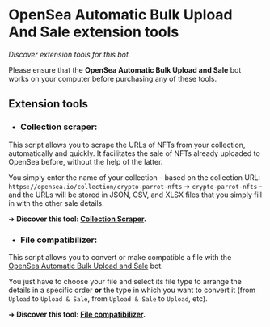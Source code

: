 # OpenSea Automatic Bulk Upload And Sale extension tools
_Discover extension tools for this bot._

Please ensure that the **OpenSea Automatic Bulk Upload and Sale** bot works on your computer before purchasing any of these tools.

## Extension tools

* ### Collection scraper:

This script allows you to scrape the URLs of NFTs from your collection, automatically and quickly. It facilitates the sale of NFTs already uploaded to OpenSea before, without the help of the latter.  

You simply enter the name of your collection - based on the collection URL: `https://opensea.io/collection/crypto-parrot-nfts` ➜ `crypto-parrot-nfts` - and the URLs will be stored in JSON, CSV, and XLSX files that you simply fill in with the other sale details.  

➜ **Discover this tool: [Collection Scraper](https://github.com/maximedrn/opensea-automatic-bulk-upload-and-sale/tree/master/extension-tools/collection-scraper).**

* ### File compatibilizer:
This script allows you to convert or make compatible a file with the [OpenSea Automatic Bulk Upload and Sale](https://github.com/maximedrn/opensea-automatic-bulk-upload-and-sale) bot.

You just have to choose your file and select its file type to arrange the details in a specific order **or** the type in which you want to convert it (from `Upload` to `Upload & Sale`, from `Upload & Sale` to `Upload`, etc).

➜ **Discover this tool: [File compatibilizer](https://github.com/maximedrn/opensea-automatic-bulk-upload-and-sale/tree/master/extension-tools/file-compatibilizer).**
